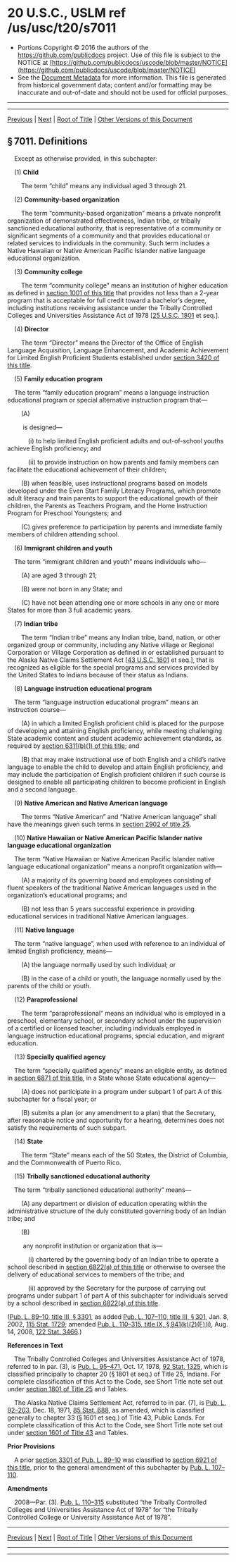 ---
---

# 20 U.S.C., USLM ref /us/usc/t20/s7011

* Portions Copyright © 2016 the authors of the https://github.com/publicdocs project.
  Use of this file is subject to the NOTICE at [https://github.com/publicdocs/uscode/blob/master/NOTICE](https://github.com/publicdocs/uscode/blob/master/NOTICE)
* See the [Document Metadata](././../../../../../..//README.md) for more information.
  This file is generated from historical government data; content and/or formatting may be inaccurate and out-of-date and should not be used for official purposes.

----------
----------

[Previous](./../../../../../..//us/usc/t20/ch70/schIII/ptC/m__us_usc_t20_ch70_schIII_ptC.md) | [Next](./../../../../../..//us/usc/t20/ch70/schIII/ptC/m__us_usc_t20_s7012.md) | [Root of Title](./../../../../../../) | [Other Versions of this Document](https://publicdocs.github.io/go/links?ns=uslm&ref=%2Fus%2Fusc%2Ft20%2Fs7011)

## § 7011. Definitions

    Except as otherwise provided, in this subchapter:

    (1) __Child__ 

        The term “child” means any individual aged 3 through 21.

    (2) __Community-based organization__ 

        The term “community-based organization” means a private nonprofit organization of demonstrated effectiveness, Indian tribe, or tribally sanctioned educational authority, that is representative of a community or significant segments of a community and that provides educational or related services to individuals in the community. Such term includes a Native Hawaiian or Native American Pacific Islander native language educational organization.

    (3) __Community college__ 

        The term “community college” means an institution of higher education as defined in [section 1001 of this title][/us/usc/t20/s1001] that provides not less than a 2-year program that is acceptable for full credit toward a bachelor’s degree, including institutions receiving assistance under the Tribally Controlled Colleges and Universities Assistance Act of 1978 \[[25 U.S.C. 1801][/us/usc/t25/s1801] et seq.\].

    (4) __Director__ 

        The term “Director” means the Director of the Office of English Language Acquisition, Language Enhancement, and Academic Achievement for Limited English Proficient Students established under [section 3420 of this title][/us/usc/t20/s3420].

    (5) __Family education program__ 

    The term “family education program” means a language instruction educational program or special alternative instruction program that—

        (A)

         is designed—

            (i) to help limited English proficient adults and out-of-school youths achieve English proficiency; and

            (ii) to provide instruction on how parents and family members can facilitate the educational achievement of their children;

        (B) when feasible, uses instructional programs based on models developed under the Even Start Family Literacy Programs, which promote adult literacy and train parents to support the educational growth of their children, the Parents as Teachers Program, and the Home Instruction Program for Preschool Youngsters; and

        (C) gives preference to participation by parents and immediate family members of children attending school.

    (6) __Immigrant children and youth__ 

    The term “immigrant children and youth” means individuals who—

        (A) are aged 3 through 21;

        (B) were not born in any State; and

        (C) have not been attending one or more schools in any one or more States for more than 3 full academic years.

    (7) __Indian tribe__ 

        The term “Indian tribe” means any Indian tribe, band, nation, or other organized group or community, including any Native village or Regional Corporation or Village Corporation as defined in or established pursuant to the Alaska Native Claims Settlement Act \[[43 U.S.C. 1601][/us/usc/t43/s1601] et seq.\], that is recognized as eligible for the special programs and services provided by the United States to Indians because of their status as Indians.

    (8) __Language instruction educational program__ 

    The term “language instruction educational program” means an instruction course—

        (A) in which a limited English proficient child is placed for the purpose of developing and attaining English proficiency, while meeting challenging State academic content and student academic achievement standards, as required by [section 6311(b)(1) of this title][/us/usc/t20/s6311/b/1]; and

        (B) that may make instructional use of both English and a child’s native language to enable the child to develop and attain English proficiency, and may include the participation of English proficient children if such course is designed to enable all participating children to become proficient in English and a second language.

    (9) __Native American and Native American language__ 

        The terms “Native American” and “Native American language” shall have the meanings given such terms in [section 2902 of title 25][/us/usc/t25/s2902].

    (10) __Native Hawaiian or Native American Pacific Islander native language educational organization__ 

    The term “Native Hawaiian or Native American Pacific Islander native language educational organization” means a nonprofit organization with—

        (A) a majority of its governing board and employees consisting of fluent speakers of the traditional Native American languages used in the organization’s educational programs; and

        (B) not less than 5 years successful experience in providing educational services in traditional Native American languages.

    (11) __Native language__ 

    The term “native language”, when used with reference to an individual of limited English proficiency, means—

        (A) the language normally used by such individual; or

        (B) in the case of a child or youth, the language normally used by the parents of the child or youth.

    (12) __Paraprofessional__ 

        The term “paraprofessional” means an individual who is employed in a preschool, elementary school, or secondary school under the supervision of a certified or licensed teacher, including individuals employed in language instruction educational programs, special education, and migrant education.

    (13) __Specially qualified agency__ 

    The term “specially qualified agency” means an eligible entity, as defined in [section 6871 of this title][/us/usc/t20/s6871], in a State whose State educational agency—

        (A) does not participate in a program under subpart 1 of part A of this subchapter for a fiscal year; or

        (B) submits a plan (or any amendment to a plan) that the Secretary, after reasonable notice and opportunity for a hearing, determines does not satisfy the requirements of such subpart.

    (14) __State__ 

        The term “State” means each of the 50 States, the District of Columbia, and the Commonwealth of Puerto Rico.

    (15) __Tribally sanctioned educational authority__ 

    The term “tribally sanctioned educational authority” means—

        (A) any department or division of education operating within the administrative structure of the duly constituted governing body of an Indian tribe; and

        (B)

         any nonprofit institution or organization that is—

            (i) chartered by the governing body of an Indian tribe to operate a school described in [section 6822(a) of this title][/us/usc/t20/s6822/a] or otherwise to oversee the delivery of educational services to members of the tribe; and

            (ii) approved by the Secretary for the purpose of carrying out programs under subpart 1 of part A of this subchapter for individuals served by a school described in [section 6822(a) of this title][/us/usc/t20/s6822/a].

([Pub. L. 89–10, title III, § 3301][/us/pl/89/10/s3301], as added [Pub. L. 107–110, title III, § 301][/us/pl/107/110/s301], Jan. 8, 2002, [115 Stat. 1729][/us/stat/115/1729]; amended [Pub. L. 110–315, title IX, § 941(k)(2)(F)(i)][/us/pl/110/315/s941/k/2/F/i], Aug. 14, 2008, [122 Stat. 3466][/us/stat/122/3466].)

 __References in Text__ 

    The Tribally Controlled Colleges and Universities Assistance Act of 1978, referred to in par. (3), is [Pub. L. 95–471][/us/pl/95/471], Oct. 17, 1978, [92 Stat. 1325][/us/stat/92/1325], which is classified principally to chapter 20 (§ 1801 et seq.) of Title 25, Indians. For complete classification of this Act to the Code, see Short Title note set out under [section 1801 of Title 25][/us/usc/t25/s1801] and Tables.

    The Alaska Native Claims Settlement Act, referred to in par. (7), is [Pub. L. 92–203][/us/pl/92/203], Dec. 18, 1971, [85 Stat. 688][/us/stat/85/688], as amended, which is classified generally to chapter 33 (§ 1601 et seq.) of Title 43, Public Lands. For complete classification of this Act to the Code, see Short Title note set out under [section 1601 of Title 43][/us/usc/t43/s1601] and Tables.

 __Prior Provisions__ 

    A prior [section 3301 of Pub. L. 89–10][/us/pl/89/10/s3301] was classified to [section 6921 of this title][/us/usc/t20/s6921], prior to the general amendment of this subchapter by [Pub. L. 107–110][/us/pl/107/110].

 __Amendments__ 

    2008—Par. (3). [Pub. L. 110–315][/us/pl/110/315] substituted “the Tribally Controlled Colleges and Universities Assistance Act of 1978” for “the Tribally Controlled College or University Assistance Act of 1978”.

----------

[Previous](./../../../../../..//us/usc/t20/ch70/schIII/ptC/m__us_usc_t20_ch70_schIII_ptC.md) | [Next](./../../../../../..//us/usc/t20/ch70/schIII/ptC/m__us_usc_t20_s7012.md) | [Root of Title](./../../../../../../) | [Other Versions of this Document](https://publicdocs.github.io/go/links?ns=uslm&ref=%2Fus%2Fusc%2Ft20%2Fs7011)

----------
----------

[/us/usc/t20/s1001]: https://publicdocs.github.io/go/links?ns=uslm&ref=%2Fus%2Fusc%2Ft20%2Fs1001
[/us/usc/t25/s1801]: https://publicdocs.github.io/go/links?ns=uslm&ref=%2Fus%2Fusc%2Ft25%2Fs1801
[/us/usc/t20/s3420]: https://publicdocs.github.io/go/links?ns=uslm&ref=%2Fus%2Fusc%2Ft20%2Fs3420
[/us/usc/t43/s1601]: https://publicdocs.github.io/go/links?ns=uslm&ref=%2Fus%2Fusc%2Ft43%2Fs1601
[/us/usc/t20/s6311/b/1]: https://publicdocs.github.io/go/links?ns=uslm&ref=%2Fus%2Fusc%2Ft20%2Fs6311%2Fb%2F1
[/us/usc/t25/s2902]: https://publicdocs.github.io/go/links?ns=uslm&ref=%2Fus%2Fusc%2Ft25%2Fs2902
[/us/usc/t20/s6871]: https://publicdocs.github.io/go/links?ns=uslm&ref=%2Fus%2Fusc%2Ft20%2Fs6871
[/us/usc/t20/s6822/a]: https://publicdocs.github.io/go/links?ns=uslm&ref=%2Fus%2Fusc%2Ft20%2Fs6822%2Fa
[/us/usc/t20/s6822/a]: https://publicdocs.github.io/go/links?ns=uslm&ref=%2Fus%2Fusc%2Ft20%2Fs6822%2Fa
[/us/pl/89/10/s3301]: https://publicdocs.github.io/go/links?ns=uslm&ref=%2Fus%2Fpl%2F89%2F10%2Fs3301
[/us/pl/107/110/s301]: https://publicdocs.github.io/go/links?ns=uslm&ref=%2Fus%2Fpl%2F107%2F110%2Fs301
[/us/stat/115/1729]: https://publicdocs.github.io/go/links?ns=uslm&ref=%2Fus%2Fstat%2F115%2F1729
[/us/pl/110/315/s941/k/2/F/i]: https://publicdocs.github.io/go/links?ns=uslm&ref=%2Fus%2Fpl%2F110%2F315%2Fs941%2Fk%2F2%2FF%2Fi
[/us/stat/122/3466]: https://publicdocs.github.io/go/links?ns=uslm&ref=%2Fus%2Fstat%2F122%2F3466
[/us/pl/95/471]: https://publicdocs.github.io/go/links?ns=uslm&ref=%2Fus%2Fpl%2F95%2F471
[/us/stat/92/1325]: https://publicdocs.github.io/go/links?ns=uslm&ref=%2Fus%2Fstat%2F92%2F1325
[/us/usc/t25/s1801]: https://publicdocs.github.io/go/links?ns=uslm&ref=%2Fus%2Fusc%2Ft25%2Fs1801
[/us/pl/92/203]: https://publicdocs.github.io/go/links?ns=uslm&ref=%2Fus%2Fpl%2F92%2F203
[/us/stat/85/688]: https://publicdocs.github.io/go/links?ns=uslm&ref=%2Fus%2Fstat%2F85%2F688
[/us/usc/t43/s1601]: https://publicdocs.github.io/go/links?ns=uslm&ref=%2Fus%2Fusc%2Ft43%2Fs1601
[/us/pl/89/10/s3301]: https://publicdocs.github.io/go/links?ns=uslm&ref=%2Fus%2Fpl%2F89%2F10%2Fs3301
[/us/usc/t20/s6921]: https://publicdocs.github.io/go/links?ns=uslm&ref=%2Fus%2Fusc%2Ft20%2Fs6921
[/us/pl/107/110]: https://publicdocs.github.io/go/links?ns=uslm&ref=%2Fus%2Fpl%2F107%2F110
[/us/pl/110/315]: https://publicdocs.github.io/go/links?ns=uslm&ref=%2Fus%2Fpl%2F110%2F315


